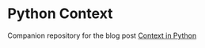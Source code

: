 # Python Context
Companion repository for the blog post [Context in Python][1]


[1]: https://skimmy.github.io/blog/
